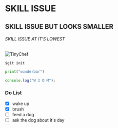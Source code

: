 # SKILL ISSUE
## SKILL ISSUE BUT LOOKS SMALLER
###### SKILL ISSUE AT IT'S LOWEST

![TinyChef](https://people.com/thmb/FkWxKLJMJxoseVJWAhDqy0n_Y0A=/1500x0/filters:no_upscale():max_bytes(150000):strip_icc():focal(749x0:751x2)/tiny-chef-1-070425-47bbb39f518c40cba03dd5c828d362ae.jpg)


```
$git init
```

``` python
print("wunderbar")
```

```javascript
console.log("W I O M");
```
### Do List
- [x] wake up
- [x] brush
- [ ] feed a dog
- [ ] ask the dog about it's day
